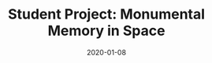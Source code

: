 ---
category: frontpage
layout: post-page 
title: "Student Project: Monumental Memory in Space"
thumbnail: "assets/images/monument-thumb.png"
date: 2020-01-08
---